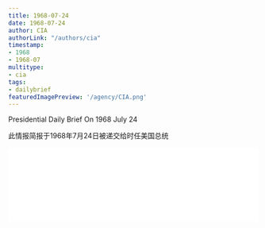 ```yaml
---
title: 1968-07-24
date: 1968-07-24
author: CIA 
authorLink: "/authors/cia"
timestamp: 
- 1968
- 1968-07
multitype: 
- cia
tags: 
- dailybrief
featuredImagePreview: '/agency/CIA.png'
---
```



Presidential Daily Brief On 1968 July 24

此情报简报于1968年7月24日被递交给时任美国总统

<!--more-->





<div id="over" style="width:100%; overflow:hidden"> <iframe id="sFrame" name="sFrame" frameborder="no" border="0"  allowfullscreen marginwidth="0" scrolling="no" src = " /CIA/1968-07-24.html "  style = " position:absulute; width: 806px; top: 300;" > </iframe> </div>